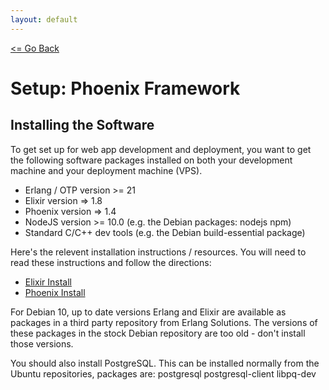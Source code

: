 ```yaml
---
layout: default
---
```


[<= Go Back](../)

# Setup: Phoenix Framework

## Installing the Software

To get set up for web app development and deployment, you want to get the
following software packages installed on both your development machine and your
deployment machine (VPS).

 - Erlang / OTP version >= 21
 - Elixir version => 1.8
 - Phoenix version => 1.4
 - NodeJS version >= 10.0 (e.g. the Debian packages: nodejs npm)
 - Standard C/C++ dev tools (e.g. the Debian build-essential package)

Here's the relevent installation instructions / resources. You will need to read
these instructions and follow the directions:

 - [Elixir Install](https://elixir-lang.org/install.html)
 - [Phoenix Install](https://hexdocs.pm/phoenix/installation.html)

For Debian 10, up to date versions Erlang and Elixir are available as
packages in a third party repository from Erlang Solutions. The versions of
these packages in the stock Debian repository are too old - don't install those
versions.

You should also install PostgreSQL. This can be installed normally from the
Ubuntu repositories, packages are: postgresql postgresql-client libpq-dev

